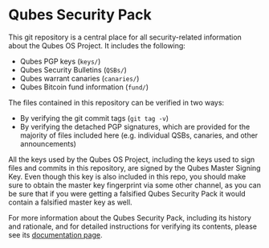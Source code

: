 Qubes Security Pack
===================

This git repository is a central place for all security-related information
about the Qubes OS Project. It includes the following:

 * Qubes PGP keys (`keys/`)
 * Qubes Security Bulletins (`QSBs/`)
 * Qubes warrant canaries (`canaries/`)
 * Qubes Bitcoin fund information (`fund/`)

The files contained in this repository can be verified in two ways:

 * By verifying the git commit tags (`git tag -v`)
 * By verifying the detached PGP signatures, which are provided for the majority
   of files included here (e.g. individual QSBs, canaries, and other
   announcements)

All the keys used by the Qubes OS Project, including the keys used to
sign files and commits in this repository, are signed by the Qubes Master
Signing Key. Even though this key is also included in this repo, you should
make sure to obtain the master key fingerprint via some other
channel, as you can be sure that if you were getting a falsified Qubes
Security Pack it would contain a falsified master key as well.

For more information about the Qubes Security Pack, including its history and
rationale, and for detailed instructions for verifying its contents, please see
its [documentation page](https://www.qubes-os.org/doc/security-pack/).

